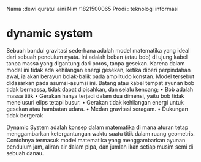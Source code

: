 Nama :dewi quratul aini
Nim :1821500065
Prodi : teknologi informasi

# dynamic system
Sebuah bandul gravitasi sederhana adalah model matematika yang ideal dari sebuah pendulum nyata. Ini adalah beban (atau bob) di ujung kabel tanpa massa yang digantung dari poros, tanpa gesekan. Karena dalam model ini tidak ada kehilangan energi gesekan, ketika diberi perpindahan awal, ia akan berayun bolak-balik pada amplitudo konstan. Model tersebut didasarkan pada asumsi-asumsi ini.
Batang atau kabel tempat ayunan bob tidak bermassa, tidak dapat dipisahkan, dan selalu kencang; 
•	Bob adalah massa titik 
•	Gerakan hanya terjadi dalam dua dimensi, yaitu bob tidak menelusuri elips tetapi busur.
•	Gerakan tidak kehilangan energi untuk gesekan atau hambatan udara.
•	Medan gravitasi seragam.
•	Dukungan tidak bergerak

Dynamic System adalah konsep dalam matematika di mana aturan tetap menggambarkan ketergantungan waktu suatu titik dalam ruang geometris. Contohnya termasuk model matematika yang menggambarkan ayunan pendulum jam, aliran air dalam pipa, dan jumlah ikan setiap musim semi di sebuah danau.
